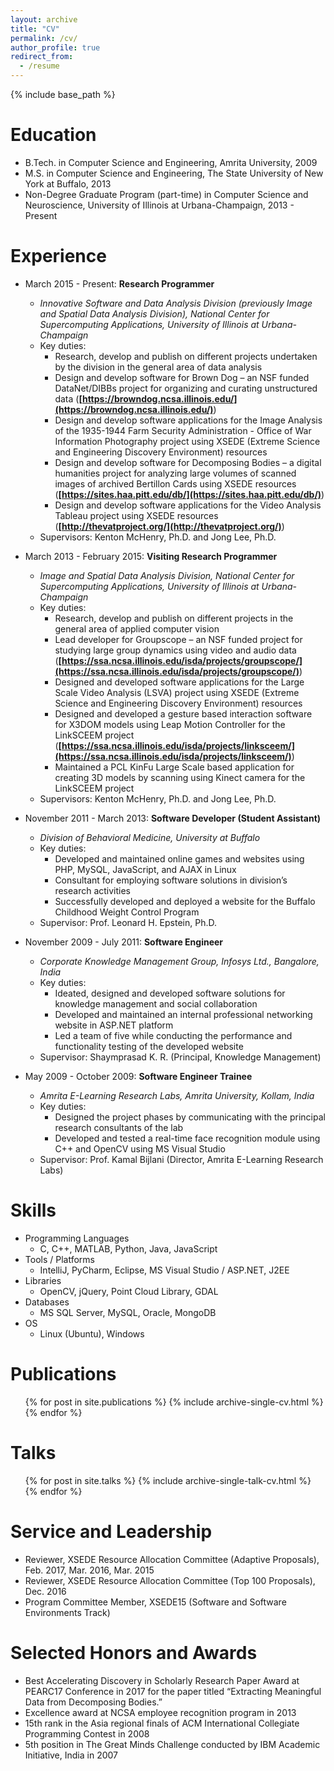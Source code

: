 ```yaml
---
layout: archive
title: "CV"
permalink: /cv/
author_profile: true
redirect_from:
  - /resume
---
```


{% include base_path %}

Education
=========
* B.Tech. in Computer Science and Engineering, Amrita University, 2009
* M.S. in Computer Science and Engineering, The State University of New York at Buffalo, 2013
* Non-Degree Graduate Program (part-time) in Computer Science and Neuroscience, University of Illinois at Urbana-Champaign, 2013 - Present

Experience
==========
* March 2015 - Present: __Research Programmer__
  * _Innovative Software and Data Analysis Division (previously Image and Spatial Data Analysis Division), National Center for Supercomputing Applications, University of Illinois at Urbana-Champaign_
  * Key duties:
    * Research, develop and publish on different projects undertaken by the division in the general area of data analysis
    * Design and develop software for Brown Dog – an NSF funded DataNet/DIBBs project for organizing and curating unstructured data (__[https://browndog.ncsa.illinois.edu/](https://browndog.ncsa.illinois.edu/)__)
    * Design and develop software applications for the Image Analysis of the 1935-1944 Farm Security Administration - Office of War Information Photography project using XSEDE (Extreme Science and Engineering Discovery Environment) resources
    * Design and develop software for Decomposing Bodies – a digital humanities project for analyzing large volumes of scanned images of archived Bertillon Cards using XSEDE resources (__[https://sites.haa.pitt.edu/db/](https://sites.haa.pitt.edu/db/)__)
    * Design and develop software applications for the Video Analysis Tableau project using XSEDE resources (__[http://thevatproject.org/](http://thevatproject.org/)__)
  * Supervisors: Kenton McHenry, Ph.D. and Jong Lee, Ph.D.

* March 2013 - February 2015: __Visiting Research Programmer__
  * _Image and Spatial Data Analysis Division, National Center for Supercomputing Applications, University of Illinois at Urbana-Champaign_ 
  * Key duties: 
    * Research, develop and publish on different projects in the general area of applied computer vision
    * Lead developer for Groupscope – an NSF funded project for studying large group dynamics using video and audio data (__[https://ssa.ncsa.illinois.edu/isda/projects/groupscope/](https://ssa.ncsa.illinois.edu/isda/projects/groupscope/)__)
    * Designed and developed software applications for the Large Scale Video Analysis (LSVA) project using XSEDE (Extreme Science and Engineering Discovery Environment) resources
    * Designed and developed a gesture based interaction software for X3DOM models using Leap Motion Controller for the LinkSCEEM project (__[https://ssa.ncsa.illinois.edu/isda/projects/linksceem/](https://ssa.ncsa.illinois.edu/isda/projects/linksceem/)__)
    * Maintained a PCL KinFu Large Scale based application for creating 3D models by scanning using Kinect camera for the LinkSCEEM project
  * Supervisors: Kenton McHenry, Ph.D. and Jong Lee, Ph.D.

* November 2011 - March 2013: __Software Developer (Student Assistant)__
  * _Division of Behavioral Medicine, University at Buffalo_ 
  * Key duties: 
    * Developed and maintained online games and websites using PHP, MySQL, JavaScript, and AJAX in Linux
    * Consultant for employing software solutions in division’s research activities
    * Successfully developed and deployed a website for the Buffalo Childhood Weight Control Program
  * Supervisor: Prof. Leonard H. Epstein, Ph.D.

* November 2009 - July 2011: __Software Engineer__
  * _Corporate Knowledge Management Group, Infosys Ltd., Bangalore, India_ 
  * Key duties: 
    * Ideated, designed and developed software solutions for knowledge management and social collaboration
    * Developed and maintained an internal professional networking website in ASP.NET platform
    * Led a team of five while conducting the performance and functionality testing of the developed website
  * Supervisor: Shaymprasad K. R. (Principal, Knowledge Management)

* May 2009 - October 2009: __Software Engineer Trainee__
  * _Amrita E-Learning Research Labs, Amrita University, Kollam, India_ 
  * Key duties: 
    * Designed the project phases by communicating with the principal research consultants of the lab
    * Developed and tested a real-time face recognition module using C++ and OpenCV using MS Visual Studio
  * Supervisor: Prof. Kamal Bijlani (Director, Amrita E-Learning Research Labs) 
  
Skills
======
* Programming Languages
  * C, C++, MATLAB, Python, Java, JavaScript
* Tools / Platforms
  * IntelliJ, PyCharm, Eclipse, MS Visual Studio / ASP.NET, J2EE
* Libraries
  * OpenCV, jQuery, Point Cloud Library, GDAL 
* Databases
  * MS SQL Server, MySQL, Oracle, MongoDB
* OS
  * Linux (Ubuntu), Windows

Publications
============
  <ul>{% for post in site.publications %}
    {% include archive-single-cv.html %}
  {% endfor %}</ul>
  
Talks
======
  <ul>{% for post in site.talks %}
    {% include archive-single-talk-cv.html %}
  {% endfor %}</ul>
  
Service and Leadership
======================
* Reviewer, XSEDE Resource Allocation Committee (Adaptive Proposals), Feb. 2017, Mar. 2016, Mar. 2015
* Reviewer, XSEDE Resource Allocation Committee (Top 100 Proposals), Dec. 2016
* Program Committee Member, XSEDE15 (Software and Software Environments Track)

Selected Honors and Awards
==========================
* Best Accelerating Discovery in Scholarly Research Paper Award at PEARC17 Conference in 2017 for the paper titled “Extracting Meaningful Data from Decomposing Bodies.”
* Excellence award at NCSA employee recognition program in 2013
* 15th rank in the Asia regional finals of ACM International Collegiate Programming Contest in 2008
* 5th position in The Great Minds Challenge conducted by IBM Academic Initiative, India in 2007
